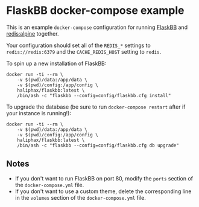 # FlaskBB docker-compose example

This is an example `docker-compose` configuration for running
[FlaskBB](https://github.com/sh4nks/flaskbb/) and
[redis:alpine](https://hub.docker.com/r/library/redis/tags/alpine/) together.

Your configuration should set all of the `REDIS_*` settings to
`redis://redis:6379` and the `CACHE_REDIS_HOST` setting to `redis`.

To spin up a new installation of FlaskBB:

````
docker run -ti --rm \
	-v $(pwd)/data:/app/data \
	-v $(pwd)/config:/app/config \
	haliphax/flaskbb:latest \
	/bin/ash -c "flaskbb --config=config/flaskbb.cfg install"
````

To upgrade the database (be sure to run `docker-compose restart` after if your instance is running!):

````
docker run -ti --rm \
	-v $(pwd)/data:/app/data \
	-v $(pwd)/config:/app/config \
	haliphax/flaskbb:latest \
	/bin/ash -c "flaskbb --config=config/flaskbb.cfg db upgrade"
````

## Notes

- If you don't want to run FlaskBB on port 80, modify the `ports`
section of the `docker-compose.yml` file.
- If you don't want to use a custom theme, delete the corresponding line
in the `volumes` section of the `docker-compose.yml` file.
